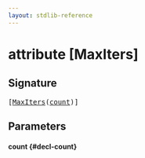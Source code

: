 ```yaml
---
layout: stdlib-reference
---
```


# attribute [MaxIters]

## Signature

<pre>
[<a href="/stdlib-reference/attributes/maxiters-03">MaxIters</a>(<a href="/stdlib-reference/attributes/maxiters-03#decl-count" class="code_param">count</a>)]
</pre>

## Parameters

#### count {#decl-count}

